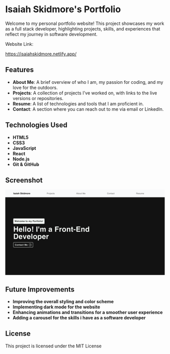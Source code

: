 # Isaiah Skidmore's Portfolio 

Welcome to my personal portfolio website! This project showcases my work as a full stack developer, highlighting projects, skills, and experiences that reflect my journey in software development.

Website Link:

https://isaiahskidmore.netlify.app/

## Features

- **About Me**: A brief overview of who I am, my passion for coding, and my love for the outdoors.
- **Projects**: A collection of projects I've worked on, with links to the live versions or repositories.
- **Resume**: A list of technologies and tools that I am proficient in.
- **Contact**: A section where you can reach out to me via email or LinkedIn.  

  



  

## Technologies Used

- **HTML5**
- **CSS3**
- **JavaScript**
- **React**
- **Node.js**
- **Git & GitHub**




## Screenshot

![Portfolio Screenshot](README-Image/Website.png)  


## Future Improvements

- **Improving the overall styling and color scheme**
- **Implementing dark mode for the website**
- **Enhancing animations and transitions for a smoother user experience**
- **Adding a carousel for the skills i have as a software developer**

## License

This project is licensed under the MIT License 
